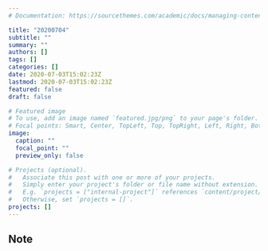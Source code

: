 ```yaml
---
# Documentation: https://sourcethemes.com/academic/docs/managing-content/

title: "20200704"
subtitle: ""
summary: ""
authors: []
tags: []
categories: []
date: 2020-07-03T15:02:23Z
lastmod: 2020-07-03T15:02:23Z
featured: false
draft: false

# Featured image
# To use, add an image named `featured.jpg/png` to your page's folder.
# Focal points: Smart, Center, TopLeft, Top, TopRight, Left, Right, BottomLeft, Bottom, BottomRight.
image:
  caption: ""
  focal_point: ""
  preview_only: false

# Projects (optional).
#   Associate this post with one or more of your projects.
#   Simply enter your project's folder or file name without extension.
#   E.g. `projects = ["internal-project"]` references `content/project/deep-learning/index.md`.
#   Otherwise, set `projects = []`.
projects: []
---
```


## Note

